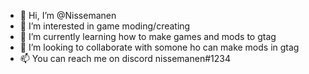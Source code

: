 - 👋 Hi, I’m @Nissemanen
- 👀 I’m interested in game moding/creating
- 🌱 I’m currently learning how to make games and mods to gtag
- 💞️ I’m looking to collaborate with somone ho can make mods in gtag
- 📫 You can reach me on discord nissemanen#1234

<!---
Nissemanen/Nissemanen is a ✨ special ✨ repository because its `README.md` (this file) appears on your GitHub profile.
You can click the Preview link to take a look at your changes.
--->
